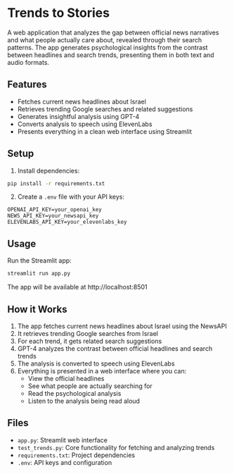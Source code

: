 # Trends to Stories

A web application that analyzes the gap between official news narratives and what people actually care about, revealed through their search patterns. The app generates psychological insights from the contrast between headlines and search trends, presenting them in both text and audio formats.

## Features

- Fetches current news headlines about Israel
- Retrieves trending Google searches and related suggestions
- Generates insightful analysis using GPT-4
- Converts analysis to speech using ElevenLabs
- Presents everything in a clean web interface using Streamlit

## Setup

1. Install dependencies:
```bash
pip install -r requirements.txt
```

2. Create a `.env` file with your API keys:
```
OPENAI_API_KEY=your_openai_key
NEWS_API_KEY=your_newsapi_key
ELEVENLABS_API_KEY=your_elevenlabs_key
```

## Usage

Run the Streamlit app:
```bash
streamlit run app.py
```

The app will be available at http://localhost:8501

## How it Works

1. The app fetches current news headlines about Israel using the NewsAPI
2. It retrieves trending Google searches from Israel
3. For each trend, it gets related search suggestions
4. GPT-4 analyzes the contrast between official headlines and search trends
5. The analysis is converted to speech using ElevenLabs
6. Everything is presented in a web interface where you can:
   - View the official headlines
   - See what people are actually searching for
   - Read the psychological analysis
   - Listen to the analysis being read aloud

## Files

- `app.py`: Streamlit web interface
- `test_trends.py`: Core functionality for fetching and analyzing trends
- `requirements.txt`: Project dependencies
- `.env`: API keys and configuration
